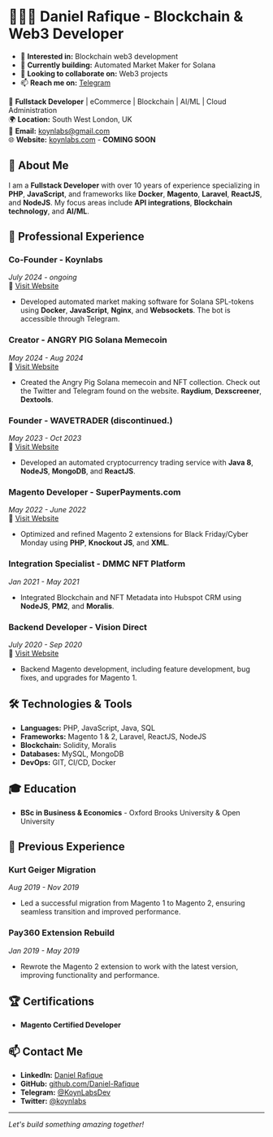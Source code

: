 # 👨🏾‍💻 Daniel Rafique - Blockchain & Web3 Developer
- 👀 **Interested in:** Blockchain web3 development
- 🌱 **Currently building:** Automated Market Maker for Solana
- 💞️ **Looking to collaborate on:** Web3 projects
- 📫 **Reach me on:** [Telegram](https://t.me/@KoynLabsDev)

🎯 **Fullstack Developer** | eCommerce | Blockchain | AI/ML | Cloud Administration  
🌍 **Location:** South West London, UK  
📧 **Email:** [koynlabs@gmail.com](mailto:koynlabs@gmail.com)  
🌐 **Website:** [koynlabs.com](https://www.koynlabs.com) - **COMING SOON**

## 🚀 About Me
I am a **Fullstack Developer** with over 10 years of experience specializing in **PHP**, **JavaScript**, and frameworks like **Docker**, **Magento**, **Laravel**, **ReactJS**, and **NodeJS**. My focus areas include **API integrations**, **Blockchain technology**, and **AI/ML**.

## 💼 Professional Experience

### **Co-Founder - Koynlabs**
*July 2024 - ongoing*  
🔗 [Visit Website](https://koynlabs.com)  
- Developed automated market making software for Solana SPL-tokens using **Docker**, **JavaScript**, **Nginx**, and **Websockets**. The bot is accessible through Telegram.

### **Creator - ANGRY PIG Solana Memecoin**
*May 2024 - Aug 2024*  
🔗 [Visit Website](https://angrypig.io)  
- Created the Angry Pig Solana memecoin and NFT collection. Check out the Twitter and Telegram found on the website. **Raydium**, **Dexscreener**, **Dextools**.

### **Founder - WAVETRADER** (discontinued.) 
*May 2023 - Oct 2023*  
🔗 [Visit Website](https://wavetrader.org)  
- Developed an automated cryptocurrency trading service with **Java 8**, **NodeJS**, **MongoDB**, and **ReactJS**.

### **Magento Developer - SuperPayments.com**
*May 2022 - June 2022*  
🔗 [Visit Website](https://superpayments.com)  
- Optimized and refined Magento 2 extensions for Black Friday/Cyber Monday using **PHP**, **Knockout JS**, and **XML**.

### **Integration Specialist - DMMC NFT Platform**
*Jan 2021 - May 2021*  
- Integrated Blockchain and NFT Metadata into Hubspot CRM using **NodeJS**, **PM2**, and **Moralis**.

### **Backend Developer - Vision Direct**
*July 2020 - Sep 2020*  
🔗 [Visit Website](https://visiondirect.co.uk)  
- Backend Magento development, including feature development, bug fixes, and upgrades for Magento 1.

## 🛠️ Technologies & Tools
- **Languages:** PHP, JavaScript, Java, SQL
- **Frameworks:** Magento 1 & 2, Laravel, ReactJS, NodeJS
- **Blockchain:** Solidity, Moralis
- **Databases:** MySQL, MongoDB
- **DevOps:** GIT, CI/CD, Docker

## 🎓 Education
- **BSc in Business & Economics** - Oxford Brooks University & Open University

## 🌟 Previous Experience

### **Kurt Geiger Migration**
*Aug 2019 - Nov 2019*  
- Led a successful migration from Magento 1 to Magento 2, ensuring seamless transition and improved performance.

### **Pay360 Extension Rebuild**
*Jan 2019 - May 2019*  
- Rewrote the Magento 2 extension to work with the latest version, improving functionality and performance.

## 🏆 Certifications
- **Magento Certified Developer**

## 📫 Contact Me
- **LinkedIn:** [Daniel Rafique](https://www.linkedin.com/in/danielrafique/)
- **GitHub:** [github.com/Daniel-Rafique](https://github.com/Daniel-Rafique/)
- **Telegram:** [@KoynLabsDev](https://t.me/@KoynLabsDev)
- **Twitter:** [@koynlabs](https://twitter.com/koynlabs)

---

*Let's build something amazing together!*
